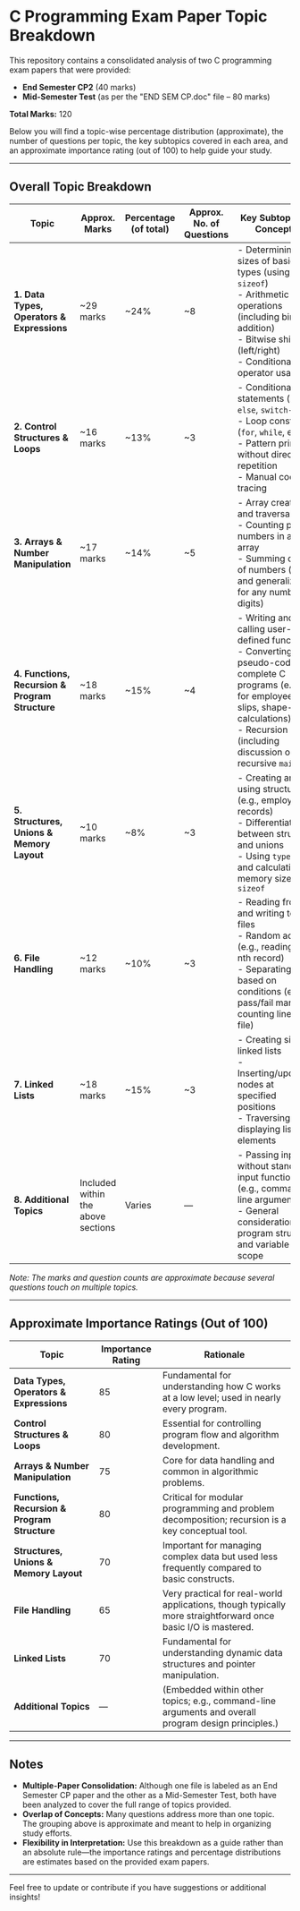 # C Programming Exam Paper Topic Breakdown

This repository contains a consolidated analysis of two C programming exam papers that were provided:

- **End Semester CP2** (40 marks)
- **Mid-Semester Test** (as per the "END SEM CP.doc" file – 80 marks)

**Total Marks:** 120

Below you will find a topic-wise percentage distribution (approximate), the number of questions per topic, the key subtopics covered in each area, and an approximate importance rating (out of 100) to help guide your study.

---

## Overall Topic Breakdown

| **Topic**                                       | **Approx. Marks**                  | **Percentage (of total)** | **Approx. No. of Questions** | **Key Subtopics & Concepts**                                                                                                                                                                                              |
| ----------------------------------------------- | ---------------------------------- | ------------------------- | ---------------------------- | ------------------------------------------------------------------------------------------------------------------------------------------------------------------------------------------------------------------------- |
| **1. Data Types, Operators & Expressions**      | ~29 marks                          | ~24%                      | ~8                           | - Determining sizes of basic types (using `sizeof`) <br> - Arithmetic operations (including binary addition) <br> - Bitwise shifts (left/right) <br> - Conditional operator usage                                         |
| **2. Control Structures & Loops**               | ~16 marks                          | ~13%                      | ~3                           | - Conditional statements (`if-else`, `switch-case`) <br> - Loop constructs (`for`, `while`, etc.) <br> - Pattern printing without direct repetition <br> - Manual code tracing                                            |
| **3. Arrays & Number Manipulation**             | ~17 marks                          | ~14%                      | ~5                           | - Array creation and traversal <br> - Counting prime numbers in an array <br> - Summing digits of numbers (fixed and generalized for any number of digits)                                                                |
| **4. Functions, Recursion & Program Structure** | ~18 marks                          | ~15%                      | ~4                           | - Writing and calling user-defined functions <br> - Converting pseudo-code into complete C programs (e.g., for employee pay slips, shape-area calculations) <br> - Recursion (including discussion on recursive `main()`) |
| **5. Structures, Unions & Memory Layout**       | ~10 marks                          | ~8%                       | ~3                           | - Creating and using structures (e.g., employee records) <br> - Differentiating between structs and unions <br> - Using `typedef` and calculating memory size with `sizeof`                                               |
| **6. File Handling**                            | ~12 marks                          | ~10%                      | ~3                           | - Reading from and writing to files <br> - Random access (e.g., reading the nth record) <br> - Separating data based on conditions (e.g., pass/fail marks, counting lines in a file)                                      |
| **7. Linked Lists**                             | ~18 marks                          | ~15%                      | ~3                           | - Creating singly linked lists <br> - Inserting/updating nodes at specified positions <br> - Traversing and displaying list elements                                                                                      |
| **8. Additional Topics**                        | Included within the above sections | Varies                    | —                            | - Passing inputs without standard input functions (e.g., command-line arguments) <br> - General considerations on program structure and variable scope                                                                    |

_Note: The marks and question counts are approximate because several questions touch on multiple topics._

---

## Approximate Importance Ratings (Out of 100)

| **Topic**                                    | **Importance Rating** | **Rationale**                                                                                                 |
| -------------------------------------------- | --------------------- | ------------------------------------------------------------------------------------------------------------- |
| **Data Types, Operators & Expressions**      | 85                    | Fundamental for understanding how C works at a low level; used in nearly every program.                       |
| **Control Structures & Loops**               | 80                    | Essential for controlling program flow and algorithm development.                                             |
| **Arrays & Number Manipulation**             | 75                    | Core for data handling and common in algorithmic problems.                                                    |
| **Functions, Recursion & Program Structure** | 80                    | Critical for modular programming and problem decomposition; recursion is a key conceptual tool.               |
| **Structures, Unions & Memory Layout**       | 70                    | Important for managing complex data but used less frequently compared to basic constructs.                    |
| **File Handling**                            | 65                    | Very practical for real-world applications, though typically more straightforward once basic I/O is mastered. |
| **Linked Lists**                             | 70                    | Fundamental for understanding dynamic data structures and pointer manipulation.                               |
| **Additional Topics**                        | —                     | (Embedded within other topics; e.g., command-line arguments and overall program design principles.)           |

---

## Notes

- **Multiple-Paper Consolidation:** Although one file is labeled as an End Semester CP paper and the other as a Mid-Semester Test, both have been analyzed to cover the full range of topics provided.
- **Overlap of Concepts:** Many questions address more than one topic. The grouping above is approximate and meant to help in organizing study efforts.
- **Flexibility in Interpretation:** Use this breakdown as a guide rather than an absolute rule—the importance ratings and percentage distributions are estimates based on the provided exam papers.

---

Feel free to update or contribute if you have suggestions or additional insights!
